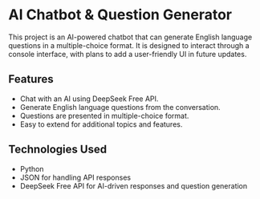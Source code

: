 # AI Chatbot & Question Generator
This project is an AI-powered chatbot that can generate English language questions in a multiple-choice format. It is designed to interact through a console interface, with plans to add a user-friendly UI in future updates.

## Features
- Chat with an AI using DeepSeek Free API.
- Generate English language questions from the conversation.
- Questions are presented in multiple-choice format.
- Easy to extend for additional topics and features.

## Technologies Used
- Python
- JSON for handling API responses
- DeepSeek Free API for AI-driven responses and question generation
